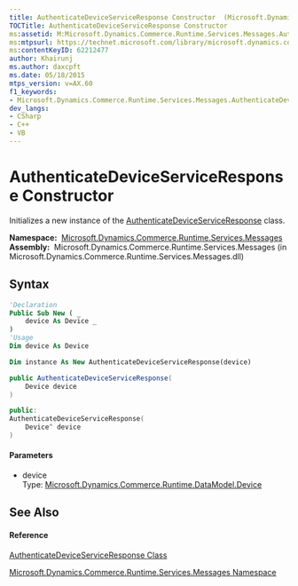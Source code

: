 ```yaml
---
title: AuthenticateDeviceServiceResponse Constructor  (Microsoft.Dynamics.Commerce.Runtime.Services.Messages)
TOCTitle: AuthenticateDeviceServiceResponse Constructor
ms:assetid: M:Microsoft.Dynamics.Commerce.Runtime.Services.Messages.AuthenticateDeviceServiceResponse.#ctor(Microsoft.Dynamics.Commerce.Runtime.DataModel.Device)
ms:mtpsurl: https://technet.microsoft.com/library/microsoft.dynamics.commerce.runtime.services.messages.authenticatedeviceserviceresponse.authenticatedeviceserviceresponse(v=AX.60)
ms:contentKeyID: 62212477
author: Khairunj
ms.author: daxcpft
ms.date: 05/18/2015
mtps_version: v=AX.60
f1_keywords:
- Microsoft.Dynamics.Commerce.Runtime.Services.Messages.AuthenticateDeviceServiceResponse.#ctor
dev_langs:
- CSharp
- C++
- VB
---
```


# AuthenticateDeviceServiceResponse Constructor

Initializes a new instance of the [AuthenticateDeviceServiceResponse](authenticatedeviceserviceresponse-class-microsoft-dynamics-commerce-runtime-services-messages.md) class.

**Namespace:**  [Microsoft.Dynamics.Commerce.Runtime.Services.Messages](microsoft-dynamics-commerce-runtime-services-messages-namespace.md)  
**Assembly:**  Microsoft.Dynamics.Commerce.Runtime.Services.Messages (in Microsoft.Dynamics.Commerce.Runtime.Services.Messages.dll)

## Syntax

``` vb
'Declaration
Public Sub New ( _
    device As Device _
)
'Usage
Dim device As Device

Dim instance As New AuthenticateDeviceServiceResponse(device)
```

``` csharp
public AuthenticateDeviceServiceResponse(
    Device device
)
```

``` c++
public:
AuthenticateDeviceServiceResponse(
    Device^ device
)
```

#### Parameters

  - device  
    Type: [Microsoft.Dynamics.Commerce.Runtime.DataModel.Device](device-class-microsoft-dynamics-commerce-runtime-datamodel.md)  

## See Also

#### Reference

[AuthenticateDeviceServiceResponse Class](authenticatedeviceserviceresponse-class-microsoft-dynamics-commerce-runtime-services-messages.md)

[Microsoft.Dynamics.Commerce.Runtime.Services.Messages Namespace](microsoft-dynamics-commerce-runtime-services-messages-namespace.md)

